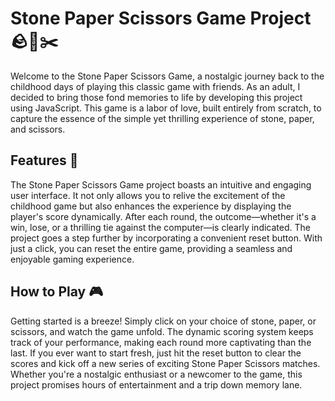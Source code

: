 # Stone Paper Scissors Game Project 🪨📄✂️

Welcome to the Stone Paper Scissors Game, a nostalgic journey back to the childhood days of playing this classic game with friends. As an adult, I decided to bring those fond memories to life by developing this project using JavaScript. This game is a labor of love, built entirely from scratch, to capture the essence of the simple yet thrilling experience of stone, paper, and scissors.

## Features 🌟

The Stone Paper Scissors Game project boasts an intuitive and engaging user interface. It not only allows you to relive the excitement of the childhood game but also enhances the experience by displaying the player's score dynamically. After each round, the outcome—whether it's a win, lose, or a thrilling tie against the computer—is clearly indicated. The project goes a step further by incorporating a convenient reset button. With just a click, you can reset the entire game, providing a seamless and enjoyable gaming experience.

## How to Play 🎮

Getting started is a breeze! Simply click on your choice of stone, paper, or scissors, and watch the game unfold. The dynamic scoring system keeps track of your performance, making each round more captivating than the last. If you ever want to start fresh, just hit the reset button to clear the scores and kick off a new series of exciting Stone Paper Scissors matches. Whether you're a nostalgic enthusiast or a newcomer to the game, this project promises hours of entertainment and a trip down memory lane.
